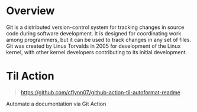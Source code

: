 # Overview
Git is a distributed version-control system for tracking changes in source code during software development. It is designed for coordinating work among programmers, but it can be used to track changes in any set of files. 
Git was created by Linus Torvalds in 2005 for development of the Linux kernel, with other kernel developers contributing to its initial development.

# Til Action
> https://github.com/cflynn07/github-action-til-autoformat-readme

Automate a documentation via Git Action
